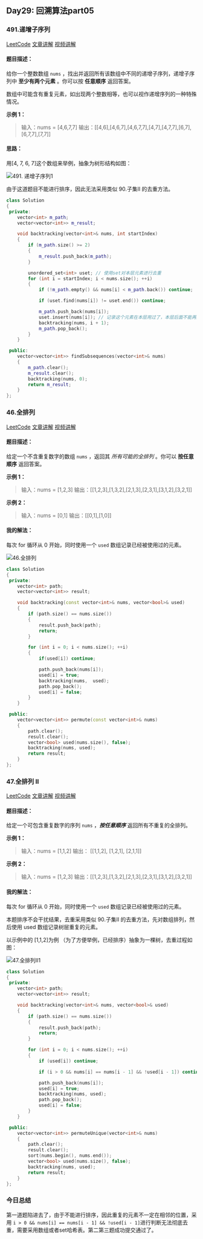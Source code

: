 ## Day29: 回溯算法part05

### 491.递增子序列

[LeetCode](https://leetcode.cn/problems/non-decreasing-subsequences/)  [文章讲解](https://programmercarl.com/0491.%E9%80%92%E5%A2%9E%E5%AD%90%E5%BA%8F%E5%88%97.html)  [视频讲解](https://www.bilibili.com/video/BV1EG4y1h78v/)

#### 题目描述：

给你一个整数数组 `nums` ，找出并返回所有该数组中不同的递增子序列，递增子序列中 **至少有两个元素** 。你可以按 **任意顺序** 返回答案。

数组中可能含有重复元素，如出现两个整数相等，也可以视作递增序列的一种特殊情况。

**示例 1：**

> 输入：nums = [4,6,7,7]
> 输出：[[4,6],[4,6,7],[4,6,7,7],[4,7],[4,7,7],[6,7],[6,7,7],[7,7]]

#### 思路：

用[4, 7, 6, 7]这个数组来举例，抽象为树形结构如图：

![491. 递增子序列1](imgs/20201124200229824.png)

由于这道题目不能进行排序，因此无法采用类似 90.子集II 的去重方法。

```C++
class Solution
{
 private:
	vector<int> m_path;
	vector<vector<int>> m_result;

	void backtracking(vector<int>& nums, int startIndex)
	{
		if (m_path.size() >= 2)
		{
			m_result.push_back(m_path);
		}

		unordered_set<int> uset; // 使用set对本层元素进行去重
		for (int i = startIndex; i < nums.size(); ++i)
		{
			if (!m_path.empty() && nums[i] < m_path.back()) continue;

			if (uset.find(nums[i]) != uset.end()) continue;

			m_path.push_back(nums[i]);
			uset.insert(nums[i]); // 记录这个元素在本层用过了，本层后面不能再用了
			backtracking(nums, i + 1);
			m_path.pop_back();
		}
	}

 public:
	vector<vector<int>> findSubsequences(vector<int>& nums)
	{
		m_path.clear();
		m_result.clear();
		backtracking(nums, 0);
		return m_result;
	}
};
```

### 46.全排列

[LeetCode](https://leetcode.cn/problems/permutations/)  [文章讲解](https://programmercarl.com/0046.%E5%85%A8%E6%8E%92%E5%88%97.html)  [视频讲解](https://www.bilibili.com/video/BV19v4y1S79W/)

#### 题目描述：

给定一个不含重复数字的数组 `nums` ，返回其 *所有可能的全排列* 。你可以 **按任意顺序** 返回答案。

**示例 1：**

> 输入：nums = [1,2,3]
> 输出：[[1,2,3],[1,3,2],[2,1,3],[2,3,1],[3,1,2],[3,2,1]]

**示例 2：**

> 输入：nums = [0,1]
> 输出：[[0,1],[1,0]]

#### 我的解法：

每次 for 循环从 0 开始，同时使用一个 `used` 数组记录已经被使用过的元素。

![46.全排列](imgs/20201209174225145.png)

```C++
class Solution
{
 private:
	vector<int> path;
	vector<vector<int>> result;

	void backtracking(const vector<int>& nums, vector<bool>& used)
	{
		if (path.size() == nums.size())
		{
			result.push_back(path);
			return;
		}

		for (int i = 0; i < nums.size(); ++i)
		{
			if(used[i]) continue;

			path.push_back(nums[i]);
			used[i] = true;
			backtracking(nums,  used);
			path.pop_back();
			used[i] = false;
		}
	}

 public:
	vector<vector<int>> permute(const vector<int>& nums)
	{
		path.clear();
		result.clear();
		vector<bool> used(nums.size(), false);
		backtracking(nums, used);
		return result;
	}
};
```

### 47.全排列 II

[LeetCode](https://leetcode.cn/problems/permutations-ii/ )  [文章讲解](https://programmercarl.com/0047.%E5%85%A8%E6%8E%92%E5%88%97II.html)  [视频讲解](https://www.bilibili.com/video/BV1R84y1i7Tm/)

#### 题目描述：

给定一个可包含重复数字的序列 `nums` ，***按任意顺序*** 返回所有不重复的全排列。

**示例 1：**

> 输入：nums = [1,1,2]
> 输出：
[[1,1,2],
 [1,2,1],
 [2,1,1]]

**示例 2：**

> 输入：nums = [1,2,3]
> 输出：[[1,2,3],[1,3,2],[2,1,3],[2,3,1],[3,1,2],[3,2,1]]

#### 我的解法：

每次 for 循环从 0 开始，同时使用一个 `used` 数组记录已经被使用过的元素。

本题排序不会干扰结果，去重采用类似  90.子集II 的去重方法，先对数组排列，然后使用 used 数组记录树层重复的元素。

以示例中的 [1,1,2]为例 （为了方便举例，已经排序）抽象为一棵树，去重过程如图：

![47.全排列II1](imgs/20201124201331223.png)

```C++
class Solution
{
 private:
	vector<int> path;
	vector<vector<int>> result;

	void backtracking(vector<int>& nums, vector<bool>& used)
	{
		if (path.size() == nums.size())
		{
			result.push_back(path);
			return;
		}

		for (int i = 0; i < nums.size(); ++i)
		{
			if (used[i]) continue;

			if (i > 0 && nums[i] == nums[i - 1] && !used[i - 1]) continue;

			path.push_back(nums[i]);
			used[i] = true;
			backtracking(nums, used);
			path.pop_back();
			used[i] = false;
		}
	}

 public:
	vector<vector<int>> permuteUnique(vector<int>& nums)
	{
		path.clear();
		result.clear();
		sort(nums.begin(), nums.end());
		vector<bool> used(nums.size(), false);
		backtracking(nums, used);
		return result;
	}
};
```

### 今日总结

第一道题陷进去了，由于不能进行排序，因此重复的元素不一定在相邻的位置，采用  `i > 0 && nums[i] == nums[i - 1] && !used[i - 1]`进行判断无法彻底去重，需要采用数组或者set哈希表。第二第三题成功提交通过了。
